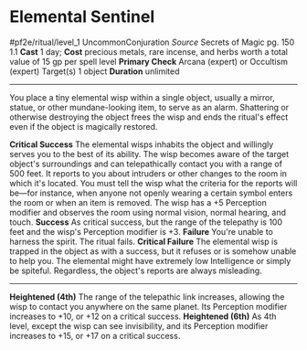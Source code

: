 # Elemental Sentinel
#pf2e/ritual/level_1
UncommonConjuration
*Source* Secrets of Magic pg. 150 1.1
**Cast** 1 day; **Cost** precious metals, rare incense, and herbs worth a total value of 15 gp per spell level
**Primary Check** Arcana (expert) or Occultism (expert)
Target(s) 1 object
**Duration** unlimited

---
You place a tiny elemental wisp within a single object, usually a mirror, statue, or other mundane-looking item, to serve as an alarm. Shattering or otherwise destroying the object frees the wisp and ends the ritual's effect even if the object is magically restored.

**Critical Success** The elemental wisps inhabits the object and willingly serves you to the best of its ability. The wisp becomes aware of the target object's surroundings and can telepathically contact you with a range of 500 feet. It reports to you about intruders or other changes to the room in which it's located. You must tell the wisp what the criteria for the reports will be—for instance, when anyone not openly wearing a certain symbol enters the room or when an item is removed. The wisp has a +5 Perception modifier and observes the room using normal vision, normal hearing, and touch.
**Success** As critical success, but the range of the telepathy is 100 feet and the wisp's Perception modifier is +3.
**Failure** You're unable to harness the spirit. The ritual fails.
**Critical Failure** The elemental wisp is trapped in the object as with a success, but it refuses or is somehow unable to help you. The elemental might have extremely low Intelligence or simply be spiteful. Regardless, the object's reports are always misleading.

<hr>

**Heightened (4th)** The range of the telepathic link increases, allowing the wisp to contact you anywhere on the same planet. Its Perception modifier increases to +10, or +12 on a critical success.
**Heightened (6th)** As 4th level, except the wisp can see invisibility, and its Perception modifier increases to +15, or +17 on a critical success.